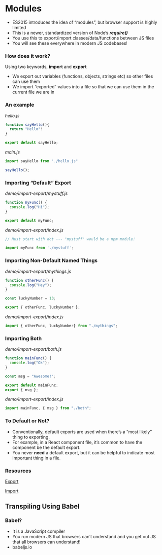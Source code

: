# Modules 

- ES2015 introduces the idea of “modules”, but browser support is highly limited
- This is a newer, standardized version of Node’s ***require()***
- You use this to export/import classes/data/functions between JS files
- You will see these everywhere in modern JS codebases!

### How does it work?
Using two keywords, **import** and **export**
- We export out variables (functions, objects, strings etc) so other files can use them
- We import “exported” values into a file so that we can use them in the current file we are in

### An example
_hello.js_
```jsx
function sayHello(){
  return "Hello"!
}

export default sayHello;
```

_main.js_
```jsx
import sayHello from "./hello.js"

sayHello();
```
### Importing “Default” Export
_demo/import-export/mystuff.js_
```jsx
function myFunc() {
  console.log("Hi");
}

export default myFunc;
```

_demo/import-export/index.js_
```jsx
// Must start with dot --- "mystuff" would be a npm module!

import myFunc from './mystuff';
```

### Importing Non-Default Named Things
_demo/import-export/mythings.js_
```jsx
function otherFunc() { 
  console.log("Hey");
}

const luckyNumber = 13;

export { otherFunc, luckyNumber };
```

_demo/import-export/index.js_
```jsx
import { otherFunc, luckyNumber} from "./mythings";
```

### Importing Both
_demo/import-export/both.js_
```jsx
function mainFunc() {
  console.log("Ok");
}

const msg = "Awesome!";

export default mainFunc;
export { msg };
```

_demo/import-export/index.js_
```jsx
import mainFunc, { msg } from "./both";
```

### To Default or Not?
- Conventionally, default exports are used when there’s a “most likely” thing to exporting.
- For example, in a React component file, it’s common to have the component be the default export.
- You never **need** a default export, but it can be helpful to indicate most important thing in a file.

### Resources
[Export](https://developer.mozilla.org/en-US/docs/web/javascript/reference/statements/export)

[Import](https://developer.mozilla.org/en-US/docs/Web/JavaScript/Reference/Statements/import)

## Transpiling Using Babel

### Babel?
- It is a JavaScript compiler
- You run modern JS that browsers can’t understand and you get out JS that all browsers can understand!
- babeljs.io
